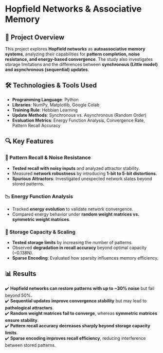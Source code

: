 # Hopfield Networks & Associative Memory

## 📌 Project Overview
This project explores **Hopfield networks** as **autoassociative memory systems**, analyzing their capabilities for **pattern completion, noise resistance, and energy-based convergence**. The study also investigates storage limitations and the differences between **synchronous (Little model) and asynchronous (sequential) updates**.

## 🛠️ Technologies & Tools Used
- **Programming Language**: Python
- **Libraries**: NumPy, Matplotlib, Google Colab
- **Training Rule**: Hebbian Learning
- **Update Methods**: Synchronous vs. Asynchronous (Random Order)
- **Evaluation Metrics**: Energy Function Analysis, Convergence Rate, Pattern Recall Accuracy

## 🔍 Key Features
### **🧠 Pattern Recall & Noise Resistance**
- **Tested recall with noisy inputs** and analyzed attractor stability.
- Measured **network robustness** by introducing **1-bit to 5-bit distortions**.
- **Spurious Attractors**: Investigated unexpected network states beyond stored patterns.

### **📉 Energy Function Analysis**
- Tracked **energy evolution** to validate network convergence.
- Compared energy behavior under **random weight matrices vs. symmetric weight matrices**.

### **🔄 Storage Capacity & Scaling**
- **Tested storage limits** by increasing the number of patterns.
- Observed **degradation in recall accuracy** beyond optimal capacity (~0.138N).
- **Sparse Encoding**: Evaluated how sparsity influences memory efficiency.

## 📊 Results
✔️ **Hopfield networks can restore patterns with up to ~30% noise** but fail beyond 50%.  
✔️ **Sequential updates improve convergence stability** but may lead to **pathological attractors**.  
✔️ **Random weight matrices fail to converge**, whereas **symmetric matrices ensure stability**.  
✔️ **Pattern recall accuracy decreases sharply beyond storage capacity limits**.  
✔️ **Sparse encoding improves recall efficiency**, reducing interference between stored patterns.


